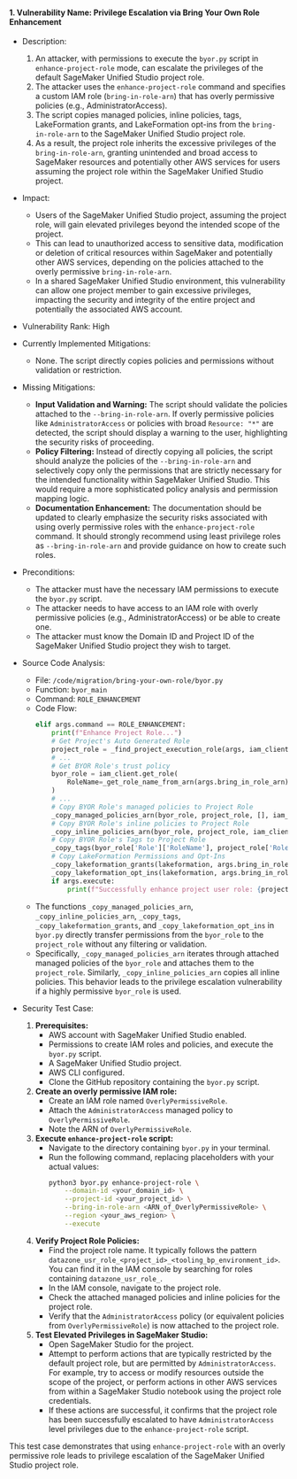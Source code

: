 #### 1. Vulnerability Name: Privilege Escalation via Bring Your Own Role Enhancement

- Description:
    1. An attacker, with permissions to execute the `byor.py` script in `enhance-project-role` mode, can escalate the privileges of the default SageMaker Unified Studio project role.
    2. The attacker uses the `enhance-project-role` command and specifies a custom IAM role (`bring-in-role-arn`) that has overly permissive policies (e.g., AdministratorAccess).
    3. The script copies managed policies, inline policies, tags, LakeFormation grants, and LakeFormation opt-ins from the `bring-in-role-arn` to the SageMaker Unified Studio project role.
    4. As a result, the project role inherits the excessive privileges of the `bring-in-role-arn`, granting unintended and broad access to SageMaker resources and potentially other AWS services for users assuming the project role within the SageMaker Unified Studio project.

- Impact:
    - Users of the SageMaker Unified Studio project, assuming the project role, will gain elevated privileges beyond the intended scope of the project.
    - This can lead to unauthorized access to sensitive data, modification or deletion of critical resources within SageMaker and potentially other AWS services, depending on the policies attached to the overly permissive `bring-in-role-arn`.
    - In a shared SageMaker Unified Studio environment, this vulnerability can allow one project member to gain excessive privileges, impacting the security and integrity of the entire project and potentially the associated AWS account.

- Vulnerability Rank: High

- Currently Implemented Mitigations:
    - None. The script directly copies policies and permissions without validation or restriction.

- Missing Mitigations:
    - **Input Validation and Warning:** The script should validate the policies attached to the `--bring-in-role-arn`. If overly permissive policies like `AdministratorAccess` or policies with broad `Resource: "*"` are detected, the script should display a warning to the user, highlighting the security risks of proceeding.
    - **Policy Filtering:** Instead of directly copying all policies, the script should analyze the policies of the `--bring-in-role-arn` and selectively copy only the permissions that are strictly necessary for the intended functionality within SageMaker Unified Studio. This would require a more sophisticated policy analysis and permission mapping logic.
    - **Documentation Enhancement:** The documentation should be updated to clearly emphasize the security risks associated with using overly permissive roles with the `enhance-project-role` command. It should strongly recommend using least privilege roles as `--bring-in-role-arn` and provide guidance on how to create such roles.

- Preconditions:
    - The attacker must have the necessary IAM permissions to execute the `byor.py` script.
    - The attacker needs to have access to an IAM role with overly permissive policies (e.g., AdministratorAccess) or be able to create one.
    - The attacker must know the Domain ID and Project ID of the SageMaker Unified Studio project they wish to target.

- Source Code Analysis:
    - File: `/code/migration/bring-your-own-role/byor.py`
    - Function: `byor_main`
    - Command: `ROLE_ENHANCEMENT`
    - Code Flow:
        ```python
        elif args.command == ROLE_ENHANCEMENT:
            print(f"Enhance Project Role...")
            # Get Project's Auto Generated Role
            project_role = _find_project_execution_role(args, iam_client)
            # ...
            # Get BYOR Role's trust policy
            byor_role = iam_client.get_role(
                RoleName=_get_role_name_from_arn(args.bring_in_role_arn),
            )
            # ...
            # Copy BYOR Role's managed policies to Project Role
            _copy_managed_policies_arn(byor_role, project_role, [], iam_client, args.execute) # Vulnerable code: Copies all managed policies
            # Copy BYOR Role's inline policies to Project Role
            _copy_inline_policies_arn(byor_role, project_role, iam_client, args.execute) # Vulnerable code: Copies all inline policies
            # Copy BYOR Role's Tags to Project Role
            _copy_tags(byor_role['Role']['RoleName'], project_role['Role']['RoleName'], iam_client, args.execute) # Vulnerable code: Copies all tags
            # Copy LakeFormation Permissions and Opt-Ins
            _copy_lakeformation_grants(lakeformation, args.bring_in_role_arn, project_role['Role']['Arn'], args.execute, args.command) # Vulnerable code: Copies all LakeFormation grants
            _copy_lakeformation_opt_ins(lakeformation, args.bring_in_role_arn, project_role['Role']['Arn'], args.execute) # Vulnerable code: Copies all LakeFormation opt-ins
            if args.execute:
                print(f"Successfully enhance project user role: {project_role['Role']['Arn']} referring to your own role: {byor_role['Role']['Arn']}")
        ```
    - The functions `_copy_managed_policies_arn`, `_copy_inline_policies_arn`, `_copy_tags`, `_copy_lakeformation_grants`, and `_copy_lakeformation_opt_ins` in `byor.py` directly transfer permissions from the `byor_role` to the `project_role` without any filtering or validation.
    - Specifically, `_copy_managed_policies_arn` iterates through attached managed policies of the `byor_role` and attaches them to the `project_role`. Similarly, `_copy_inline_policies_arn` copies all inline policies. This behavior leads to the privilege escalation vulnerability if a highly permissive `byor_role` is used.

- Security Test Case:
    1. **Prerequisites:**
        - AWS account with SageMaker Unified Studio enabled.
        - Permissions to create IAM roles and policies, and execute the `byor.py` script.
        - A SageMaker Unified Studio project.
        - AWS CLI configured.
        - Clone the GitHub repository containing the `byor.py` script.
    2. **Create an overly permissive IAM role:**
        - Create an IAM role named `OverlyPermissiveRole`.
        - Attach the `AdministratorAccess` managed policy to `OverlyPermissiveRole`.
        - Note the ARN of `OverlyPermissiveRole`.
    3. **Execute `enhance-project-role` script:**
        - Navigate to the directory containing `byor.py` in your terminal.
        - Run the following command, replacing placeholders with your actual values:
          ```bash
          python3 byor.py enhance-project-role \
              --domain-id <your_domain_id> \
              --project-id <your_project_id> \
              --bring-in-role-arn <ARN_of_OverlyPermissiveRole> \
              --region <your_aws_region> \
              --execute
          ```
    4. **Verify Project Role Policies:**
        - Find the project role name. It typically follows the pattern `datazone_usr_role_<project_id>_<tooling_bp_environment_id>`. You can find it in the IAM console by searching for roles containing `datazone_usr_role_`.
        - In the IAM console, navigate to the project role.
        - Check the attached managed policies and inline policies for the project role.
        - Verify that the `AdministratorAccess` policy (or equivalent policies from `OverlyPermissiveRole`) is now attached to the project role.
    5. **Test Elevated Privileges in SageMaker Studio:**
        - Open SageMaker Studio for the project.
        - Attempt to perform actions that are typically restricted by the default project role, but are permitted by `AdministratorAccess`. For example, try to access or modify resources outside the scope of the project, or perform actions in other AWS services from within a SageMaker Studio notebook using the project role credentials.
        - If these actions are successful, it confirms that the project role has been successfully escalated to have `AdministratorAccess` level privileges due to the `enhance-project-role` script.

This test case demonstrates that using `enhance-project-role` with an overly permissive role leads to privilege escalation of the SageMaker Unified Studio project role.